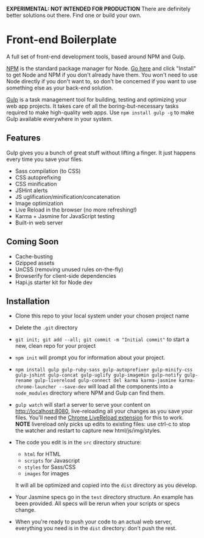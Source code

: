 **EXPERIMENTAL: NOT INTENDED FOR PRODUCTION** There are definitely better solutions out there. Find one or build your own.

# Front-end Boilerplate

A full set of front-end development tools, based around NPM and Gulp.

[NPM](http://npmjs.org) is the standard package manager for Node. [Go here](http://nodejs.org) and click "Install" to get Node and NPM if you don't already have them. You won't need to use Node directly if you don't want to, so don't be concerned if you want to use something else as your back-end solution.

[Gulp](http://gulpjs.com) is a task management tool for building, testing and optimizing your web app projects. It takes care of all the boring-but-necessary tasks required to make high-quality web apps. Use ```npm install gulp -g``` to make Gulp available everywhere in your system.

## Features

Gulp gives you a bunch of great stuff without lifting a finger. It just happens every time you save your files.

- Sass compilation (to CSS)
- CSS autoprefixing
- CSS minification
- JSHint alerts
- JS uglification/minification/concatenation
- Image optimization
- Live Reload in the browser (no more refreshing!)
- Karma + Jasmine for JavaScript testing
- Built-in web server

## Coming Soon

- Cache-busting
- Gzipped assets
- UnCSS (removing unused rules on-the-fly)
- Browserify for client-side dependencies
- Hapi.js starter kit for Node dev

## Installation

- Clone this repo to your local system under your chosen project name
- Delete the ```.git``` directory
- ```git init; git add --all; git commit -m "Initial commit"``` to start a new, clean repo for your project
- ```npm init``` will prompt you for information about your project.
- ```npm install gulp gulp-ruby-sass gulp-autoprefixer gulp-minify-css gulp-jshint gulp-concat gulp-uglify gulp-imagemin gulp-notify gulp-rename gulp-livereload gulp-connect del karma karma-jasmine karma-chrome-launcher --save-dev``` will load all the components into a ```node_modules``` directory where NPM and Gulp can find them.
- ```gulp watch``` will start a server to serve your content on [http://localhost:8080](http://localhost:8080), live-reloading all your changes as you save your files. You'll need the [Chrome LiveReload extension](https://chrome.google.com/webstore/detail/livereload/jnihajbhpnppcggbcgedagnkighmdlei) for this to work. **NOTE** livereload only picks up edits to existing files: use ctrl-c to stop the watcher and restart to capture new html/js/img/styles.
- The code you edit is in the ```src``` directory structure:
  - ```html``` for HTML
  - ```scripts``` for Javascript
  - ```styles``` for Sass/CSS
  - ```images``` for images

  It will all be optimized and copied into the ```dist``` directory as you develop.
- Your Jasmine specs go in the ```test``` directory structure. An example has been provided. All specs will be rerun when your scripts or specs change.
- When you're ready to push your code to an actual web server, everything you need is in the ```dist``` directory: don't push the rest.
